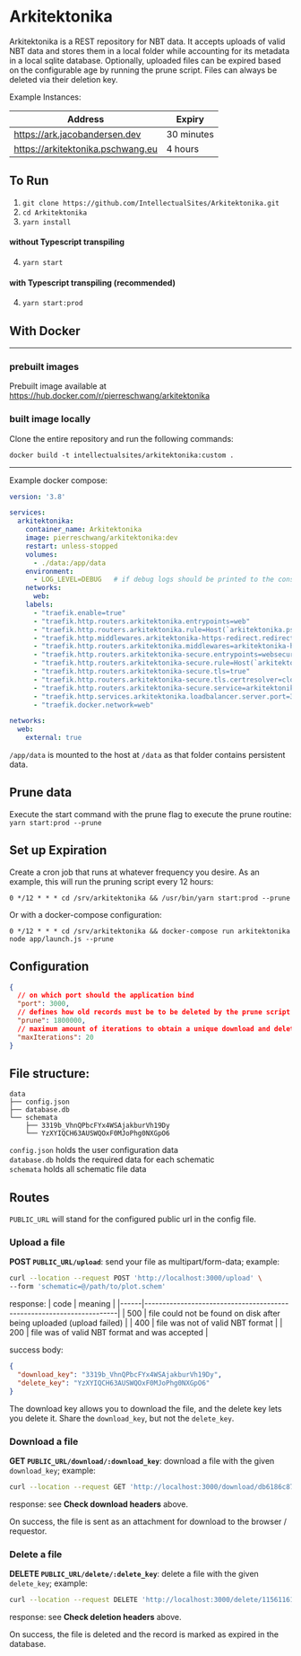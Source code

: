# Arkitektonika

Arkitektonika is a REST repository for NBT data. It accepts uploads of valid NBT data and stores them in a local folder
while accounting for its metadata in a local sqlite database. Optionally, uploaded files can be expired based on the
configurable age by running the prune script. Files can always be deleted via their deletion key.

Example Instances:

| Address                           | Expiry     |
|-----------------------------------|------------|
| https://ark.jacobandersen.dev     | 30 minutes |
| https://arkitektonika.pschwang.eu | 4 hours    |

## To Run

1. `git clone https://github.com/IntellectualSites/Arkitektonika.git`
2. `cd Arkitektonika`
3. `yarn install`

#### without Typescript transpiling

4. `yarn start`

#### with Typescript transpiling (recommended)

4. `yarn start:prod`

## With Docker

---

### prebuilt images

Prebuilt image available at https://hub.docker.com/r/pierreschwang/arkitektonika

### built image locally

Clone the entire repository and run the following commands:

```
docker build -t intellectualsites/arkitektonika:custom .
```

---

Example docker compose:

````yaml
version: '3.8'

services:
  arkitektonika:
    container_name: Arkitektonika
    image: pierreschwang/arkitektonika:dev
    restart: unless-stopped
    volumes:
      - ./data:/app/data
    environment:
      - LOG_LEVEL=DEBUG   # if debug logs should be printed to the console 
    networks:
      web:
    labels:
      - "traefik.enable=true"
      - "traefik.http.routers.arkitektonika.entrypoints=web"
      - "traefik.http.routers.arkitektonika.rule=Host(`arkitektonika.pschwang.eu`)"
      - "traefik.http.middlewares.arkitektonika-https-redirect.redirectscheme.scheme=https"
      - "traefik.http.routers.arkitektonika.middlewares=arkitektonika-https-redirect"
      - "traefik.http.routers.arkitektonika-secure.entrypoints=websecure"
      - "traefik.http.routers.arkitektonika-secure.rule=Host(`arkitektonika.pschwang.eu`)"
      - "traefik.http.routers.arkitektonika-secure.tls=true"
      - "traefik.http.routers.arkitektonika-secure.tls.certresolver=cloudflare"
      - "traefik.http.routers.arkitektonika-secure.service=arkitektonika"
      - "traefik.http.services.arkitektonika.loadbalancer.server.port=3000"
      - "traefik.docker.network=web"

networks:
  web:
    external: true
````

`/app/data` is mounted to the host at `/data` as that folder contains persistent data.

## Prune data
Execute the start command with the prune flag to execute the prune routine:
``yarn start:prod --prune``

## Set up Expiration

Create a cron job that runs at whatever frequency you desire. As an example, this will run the pruning script every 12
hours:

```
0 */12 * * * cd /srv/arkitektonika && /usr/bin/yarn start:prod --prune
```

Or with a docker-compose configuration:
````
0 */12 * * * cd /srv/arkitektonika && docker-compose run arkitektonika node app/launch.js --prune
````

## Configuration

````json
{
  // on which port should the application bind
  "port": 3000,
  // defines how old records must be to be deleted by the prune script (in ms)
  "prune": 1800000,
  // maximum amount of iterations to obtain a unique download and deletion token
  "maxIterations": 20
}
````

## File structure:

````
data
├── config.json
├── database.db
└── schemata
    ├── 3319b_VhnQPbcFYx4WSAjakburVh19Dy
    └── YzXYIQCH63AUSWQOxF0MJoPhg0NXGpO6
````

`config.json` holds the user configuration data <br>
`database.db` holds the required data for each schematic <br>
`schemata`    holds all schematic file data

## Routes

`PUBLIC_URL` will stand for the configured public url in the config file.

### Upload a file

**POST `PUBLIC_URL/upload`**: send your file as multipart/form-data; example:

```bash
curl --location --request POST 'http://localhost:3000/upload' \
--form 'schematic=@/path/to/plot.schem'
```

response:
| code | meaning                                                              |
|------|----------------------------------------------------------------------|
| 500  | file could not be found on disk after being uploaded (upload failed) |
| 400  | file was not of valid NBT format                                     |
| 200  | file was of valid NBT format and was accepted                        |

success body:

```json
{
  "download_key": "3319b_VhnQPbcFYx4WSAjakburVh19Dy",
  "delete_key": "YzXYIQCH63AUSWQOxF0MJoPhg0NXGpO6"
}
```

The download key allows you to download the file, and the delete key lets you delete it. Share the `download_key`, but
not the `delete_key`.

### Download a file

**GET `PUBLIC_URL/download/:download_key`**: download a file with the given `download_key`; example:

```bash
curl --location --request GET 'http://localhost:3000/download/db6186c8795740379d26fc61ecba1a24'
```

response:
see **Check download headers** above.

On success, the file is sent as an attachment for download to the browser / requestor.

### Delete a file

**DELETE `PUBLIC_URL/delete/:delete_key`**: delete a file with the given `delete_key`; example:

```bash
curl --location --request DELETE 'http://localhost:3000/delete/11561161dffe4a1298992ce063be5ff9'
```

response:
see **Check deletion headers** above.

On success, the file is deleted and the record is marked as expired in the database. 
